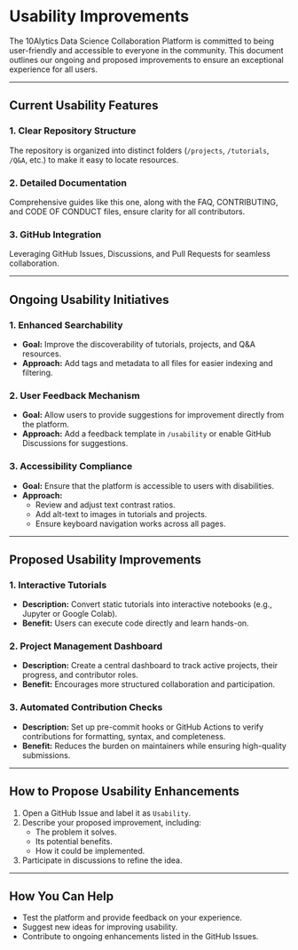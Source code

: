 # Usability Improvements  

The 10Alytics Data Science Collaboration Platform is committed to being user-friendly and accessible to everyone in the community. This document outlines our ongoing and proposed improvements to ensure an exceptional experience for all users.  

---

## **Current Usability Features**  
### **1. Clear Repository Structure**  
The repository is organized into distinct folders (`/projects`, `/tutorials`, `/Q&A`, etc.) to make it easy to locate resources.  

### **2. Detailed Documentation**  
Comprehensive guides like this one, along with the FAQ, CONTRIBUTING, and CODE OF CONDUCT files, ensure clarity for all contributors.  

### **3. GitHub Integration**  
Leveraging GitHub Issues, Discussions, and Pull Requests for seamless collaboration.  

---

## **Ongoing Usability Initiatives**  
### **1. Enhanced Searchability**  
- **Goal:** Improve the discoverability of tutorials, projects, and Q&A resources.  
- **Approach:** Add tags and metadata to all files for easier indexing and filtering.  

### **2. User Feedback Mechanism**  
- **Goal:** Allow users to provide suggestions for improvement directly from the platform.  
- **Approach:** Add a feedback template in `/usability` or enable GitHub Discussions for suggestions.  

### **3. Accessibility Compliance**  
- **Goal:** Ensure that the platform is accessible to users with disabilities.  
- **Approach:**  
  - Review and adjust text contrast ratios.  
  - Add alt-text to images in tutorials and projects.  
  - Ensure keyboard navigation works across all pages.  

---

## **Proposed Usability Improvements**  
### **1. Interactive Tutorials**  
- **Description:** Convert static tutorials into interactive notebooks (e.g., Jupyter or Google Colab).  
- **Benefit:** Users can execute code directly and learn hands-on.  

### **2. Project Management Dashboard**  
- **Description:** Create a central dashboard to track active projects, their progress, and contributor roles.  
- **Benefit:** Encourages more structured collaboration and participation.  

### **3. Automated Contribution Checks**  
- **Description:** Set up pre-commit hooks or GitHub Actions to verify contributions for formatting, syntax, and completeness.  
- **Benefit:** Reduces the burden on maintainers while ensuring high-quality submissions.  

---

## **How to Propose Usability Enhancements**  
1. Open a GitHub Issue and label it as `Usability`.  
2. Describe your proposed improvement, including:  
   - The problem it solves.  
   - Its potential benefits.  
   - How it could be implemented.  
3. Participate in discussions to refine the idea.  

---

## **How You Can Help**  
- Test the platform and provide feedback on your experience.  
- Suggest new ideas for improving usability.  
- Contribute to ongoing enhancements listed in the GitHub Issues.  
